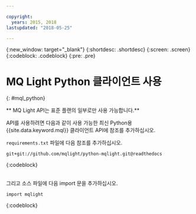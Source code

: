 ```yaml
---

copyright:
  years: 2015, 2018
lastupdated: "2018-05-25"

---
```


{:new_window: target="_blank"}
{:shortdesc: .shortdesc}
{:screen: .screen}
{:codeblock: .codeblock}
{:pre: .pre}

<!-- 14/11/18: info moved to eventstreams099.md, moved because of doc app changes -->
# MQ Light Python 클라이언트 사용
{: #mql_python}

** MQ Light API는 표준 플랜의 일부로만 사용 가능합니다.**
<br/>

API를 사용하려면 다음과 같이 사용 가능한 최신 Python용 {{site.data.keyword.mql}} 클라이언트 API에 참조를 추가하십시오.

<code>requirements.txt</code> 파일에 다음 참조를 추가하십시오.

```
git+git://github.com/mqlight/python-mqlight.git@readthedocs
```
{:codeblock}

<br>
그리고 소스 파일에 다음 import 문을 추가하십시오.

```
import mqlight
```
{:codeblock}

<!-- Comment from Andrew
Instructions for getting started, with links for more info
Simple send source and receive source in-line

-->

